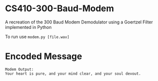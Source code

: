 # CS410-300-Baud-Modem
A recreation of the 300 Baud Modem Demodulator using a Goertzel Filter implemented in Python

To run use `modem.py [file.wav]`

# Encoded Message
```
Modem Output:
Your heart is pure, and your mind clear, and your soul devout.
```
